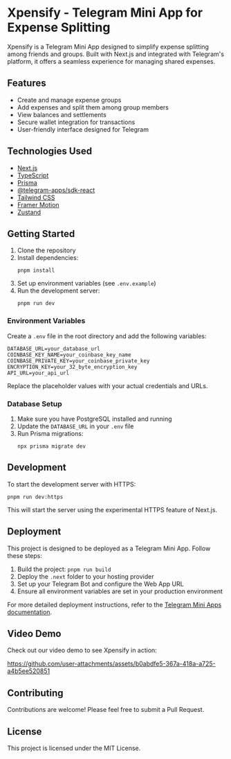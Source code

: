 # Xpensify - Telegram Mini App for Expense Splitting

Xpensify is a Telegram Mini App designed to simplify expense splitting among friends and groups. Built with Next.js and integrated with Telegram's platform, it offers a seamless experience for managing shared expenses.

## Features

- Create and manage expense groups
- Add expenses and split them among group members
- View balances and settlements
- Secure wallet integration for transactions
- User-friendly interface designed for Telegram

## Technologies Used

- [Next.js](https://nextjs.org/)
- [TypeScript](https://www.typescriptlang.org/)
- [Prisma](https://www.prisma.io/)
- [@telegram-apps/sdk-react](https://docs.telegram-mini-apps.com/packages/telegram-apps-sdk-react)
- [Tailwind CSS](https://tailwindcss.com/)
- [Framer Motion](https://www.framer.com/motion/)
- [Zustand](https://github.com/pmndrs/zustand)

## Getting Started

1. Clone the repository
2. Install dependencies:
   ```
   pnpm install
   ```
3. Set up environment variables (see `.env.example`)
4. Run the development server:
   ```
   pnpm run dev
   ```

### Environment Variables

Create a `.env` file in the root directory and add the following variables:

	DATABASE_URL=your_database_url
	COINBASE_KEY_NAME=your_coinbase_key_name
	COINBASE_PRIVATE_KEY=your_coinbase_private_key
	ENCRYPTION_KEY=your_32_byte_encryption_key
	API_URL=your_api_url

Replace the placeholder values with your actual credentials and URLs.

### Database Setup

1. Make sure you have PostgreSQL installed and running
2. Update the `DATABASE_URL` in your `.env` file
3. Run Prisma migrations:
   ```
   npx prisma migrate dev
   ```

## Development

To start the development server with HTTPS:
```
pnpm run dev:https
```

This will start the server using the experimental HTTPS feature of Next.js.

## Deployment

This project is designed to be deployed as a Telegram Mini App. Follow these steps:

1. Build the project: `pnpm run build`
2. Deploy the `.next` folder to your hosting provider
3. Set up your Telegram Bot and configure the Web App URL
4. Ensure all environment variables are set in your production environment

For more detailed deployment instructions, refer to the [Telegram Mini Apps documentation](https://docs.telegram-mini-apps.com/).

## Video Demo

Check out our video demo to see Xpensify in action:


https://github.com/user-attachments/assets/b0abdfe5-367a-418a-a725-a4b5ee520851

## Contributing

Contributions are welcome! Please feel free to submit a Pull Request.

## License

This project is licensed under the MIT License.
